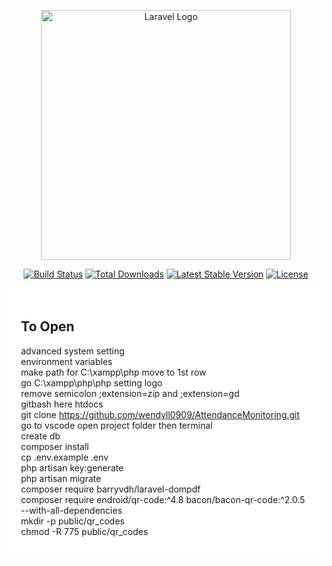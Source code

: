 <p align="center"><a href="https://laravel.com" target="_blank"><img src="https://raw.githubusercontent.com/laravel/art/master/logo-lockup/5%20SVG/2%20CMYK/1%20Full%20Color/laravel-logolockup-cmyk-red.svg" width="400" alt="Laravel Logo"></a></p>

<p align="center">
<a href="https://github.com/laravel/framework/actions"><img src="https://github.com/laravel/framework/workflows/tests/badge.svg" alt="Build Status"></a>
<a href="https://packagist.org/packages/laravel/framework"><img src="https://img.shields.io/packagist/dt/laravel/framework" alt="Total Downloads"></a>
<a href="https://packagist.org/packages/laravel/framework"><img src="https://img.shields.io/packagist/v/laravel/framework" alt="Latest Stable Version"></a>
<a href="https://packagist.org/packages/laravel/framework"><img src="https://img.shields.io/packagist/l/laravel/framework" alt="License"></a>
</p>
<div style="background-color: white; padding: 20px;">

## To Open

advanced system setting  
environment variables  
make path for C:\xampp\php move to 1st row  
go C:\xampp\php\php setting logo  
remove semicolon ;extension=zip and ;extension=gd  
gitbash here htdocs  
git clone https://github.com/wendyll0909/AttendanceMonitoring.git  
go to vscode open project folder then terminal  
create db  
composer install  
cp .env.example .env  
php artisan key:generate  
php artisan migrate  
composer require barryvdh/laravel-dompdf  
composer require endroid/qr-code:^4.8 bacon/bacon-qr-code:^2.0.5 --with-all-dependencies  
mkdir -p public/qr_codes  
chmod -R 775 public/qr_codes  

</div>


